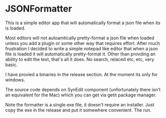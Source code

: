 # JSONFormatter
This is a simple editor app that will automatically format a json file when its is loaded.

Most editors will not autoamtically pretty-format a json file when loaded unless you add a plugin or some other way that requires effort. After much frustration I decided to write a simple notepad like editor that when a json file is loaded it will automatically pretty-format it. Other than provding an ability to edit the text, that's all it does. No search, relaced etc, etc, very basic.

I have provied a binaries in the release section. At the moment its only for windows. 

The source code depends on SynEdit component (unfortunately there isn't an equivalent for the Mac) which you can get via getit package manager. 

Note the formatter is a single exe file, it doesn't require an installer. Just copy the exe in the release and put it somewhere convenient. The run.
